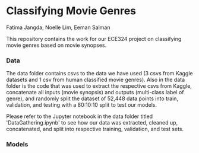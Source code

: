 # Classifying Movie Genres
Fatima Jangda, Noelle Lim, Eeman Salman

This repository contains the work for our ECE324 project on classifying movie genres based on movie synopses.

### Data 
The data folder contains csvs to the data we have used (3 csvs from Kaggle datasets and 1 csv from human classified movie genres). 
Also in the data folder is the code that was used to extract the respective csvs from Kaggle, concatenate all inputs (movie synopsis) and outputs (multi-class label of genre), and randomly split the dataset of 52,448 data points into train, validation, and testing with a 80:10:10 split to test our models.

Please refer to the Jupyter notebook in the data folder titled 'DataGathering.ipynb' to see how our data was extracted, cleaned up, concatenated, and split into respective training, validation, and test sets. 

### Models

